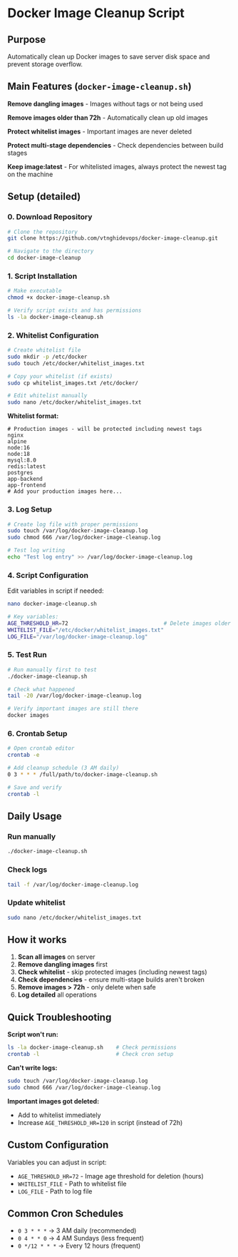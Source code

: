 # Docker Image Cleanup Script

## Purpose

Automatically clean up Docker images to save server disk space and prevent storage overflow.

## Main Features (`docker-image-cleanup.sh`)

**Remove dangling images** - Images without tags or not being used

**Remove images older than 72h** - Automatically clean up old images

**Protect whitelist images** - Important images are never deleted

**Protect multi-stage dependencies** - Check dependencies between build stages

**Keep image:latest** - For whitelisted images, always protect the newest tag on the machine

## Setup (detailed)

### 0. Download Repository

```bash
# Clone the repository
git clone https://github.com/vtnghidevops/docker-image-cleanup.git

# Navigate to the directory
cd docker-image-cleanup
```

### 1. Script Installation

```bash
# Make executable
chmod +x docker-image-cleanup.sh

# Verify script exists and has permissions
ls -la docker-image-cleanup.sh
```

### 2. Whitelist Configuration

```bash
# Create whitelist file
sudo mkdir -p /etc/docker
sudo touch /etc/docker/whitelist_images.txt

# Copy your whitelist (if exists)
sudo cp whitelist_images.txt /etc/docker/

# Edit whitelist manually
sudo nano /etc/docker/whitelist_images.txt
```

**Whitelist format:**

```
# Production images - will be protected including newest tags
nginx
alpine
node:16
node:18
mysql:8.0
redis:latest
postgres
app-backend
app-frontend
# Add your production images here...
```

### 3. Log Setup

```bash
# Create log file with proper permissions
sudo touch /var/log/docker-image-cleanup.log
sudo chmod 666 /var/log/docker-image-cleanup.log

# Test log writing
echo "Test log entry" >> /var/log/docker-image-cleanup.log
```

### 4. Script Configuration

Edit variables in script if needed:

```bash
nano docker-image-cleanup.sh

# Key variables:
AGE_THRESHOLD_HR=72                              # Delete images older than 72h
WHITELIST_FILE="/etc/docker/whitelist_images.txt"
LOG_FILE="/var/log/docker-image-cleanup.log"
```

### 5. Test Run

```bash
# Run manually first to test
./docker-image-cleanup.sh

# Check what happened
tail -20 /var/log/docker-image-cleanup.log

# Verify important images are still there
docker images
```

### 6. Crontab Setup

```bash
# Open crontab editor
crontab -e

# Add cleanup schedule (3 AM daily)
0 3 * * * /full/path/to/docker-image-cleanup.sh

# Save and verify
crontab -l
```

## Daily Usage

### Run manually

```bash
./docker-image-cleanup.sh
```

### Check logs

```bash
tail -f /var/log/docker-image-cleanup.log
```

### Update whitelist

```bash
sudo nano /etc/docker/whitelist_images.txt
```

## How it works

1. **Scan all images** on server
2. **Remove dangling images** first
3. **Check whitelist** - skip protected images (including newest tags)
4. **Check dependencies** - ensure multi-stage builds aren't broken
5. **Remove images > 72h** - only delete when safe
6. **Log detailed** all operations

## Quick Troubleshooting

**Script won't run:**

```bash
ls -la docker-image-cleanup.sh    # Check permissions
crontab -l                        # Check cron setup
```

**Can't write logs:**

```bash
sudo touch /var/log/docker-image-cleanup.log
sudo chmod 666 /var/log/docker-image-cleanup.log
```

**Important images got deleted:**

- Add to whitelist immediately
- Increase `AGE_THRESHOLD_HR=120` in script (instead of 72h)

## Custom Configuration

Variables you can adjust in script:

- `AGE_THRESHOLD_HR=72` - Image age threshold for deletion (hours)
- `WHITELIST_FILE` - Path to whitelist file
- `LOG_FILE` - Path to log file

## Common Cron Schedules

- `0 3 * * *` → 3 AM daily (recommended)
- `0 4 * * 0` → 4 AM Sundays (less frequent)
- `0 */12 * * *` → Every 12 hours (frequent)

